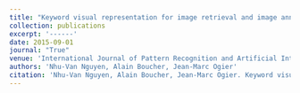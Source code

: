 ```yaml
---
title: "Keyword visual representation for image retrieval and image annotation"
collection: publications
excerpt: '------'
date: 2015-09-01
journal: "True"
venue: 'International Journal of Pattern Recognition and Artificial Intelligence'
authors: 'Nhu-Van Nguyen, Alain Boucher, Jean-Marc Ogier'
citation: 'Nhu-Van Nguyen, Alain Boucher, Jean-Marc Ogier. Keyword visual representation for image retrieval and image annotation. (2015) <i> International Journal of Pattern Recognition and Artificial Intelligence</i>, 29(6), 1555010 (2015). <b>(IJPRAI, SRJ ranking : Q2, Computer Vision)</b>'
---
```

